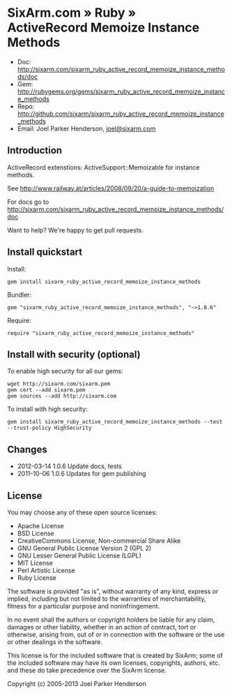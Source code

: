 # SixArm.com » Ruby » <br> ActiveRecord Memoize Instance Methods

* Doc: <http://sixarm.com/sixarm_ruby_active_record_memoize_instance_methods/doc>
* Gem: <http://rubygems.org/gems/sixarm_ruby_active_record_memoize_instance_methods>
* Repo: <http://github.com/sixarm/sixarm_ruby_active_record_memoize_instance_methods>
* Email: Joel Parker Henderson, <joel@sixarm.com>


## Introduction

ActiveRecord extenstions: ActiveSupport::Memoizable for instance methods.

See http://www.railway.at/articles/2008/09/20/a-guide-to-memoization

For docs go to <http://sixarm.com/sixarm_ruby_active_record_memoize_instance_methods/doc>

Want to help? We're happy to get pull requests.


## Install quickstart

Install:

    gem install sixarm_ruby_active_record_memoize_instance_methods

Bundler:

    gem "sixarm_ruby_active_record_memoize_instance_methods", "~>1.0.6"

Require:

    require "sixarm_ruby_active_record_memoize_instance_methods"


## Install with security (optional)

To enable high security for all our gems:

    wget http://sixarm.com/sixarm.pem
    gem cert --add sixarm.pem
    gem sources --add http://sixarm.com

To install with high security:

    gem install sixarm_ruby_active_record_memoize_instance_methods --test --trust-policy HighSecurity


## Changes

* 2012-03-14 1.0.6 Update docs, tests
* 2011-10-06 1.0.6 Updates for gem publishing


## License

You may choose any of these open source licenses:

  * Apache License
  * BSD License
  * CreativeCommons License, Non-commercial Share Alike
  * GNU General Public License Version 2 (GPL 2)
  * GNU Lesser General Public License (LGPL)
  * MIT License
  * Perl Artistic License
  * Ruby License

The software is provided "as is", without warranty of any kind, 
express or implied, including but not limited to the warranties of 
merchantability, fitness for a particular purpose and noninfringement. 

In no event shall the authors or copyright holders be liable for any 
claim, damages or other liability, whether in an action of contract, 
tort or otherwise, arising from, out of or in connection with the 
software or the use or other dealings in the software.

This license is for the included software that is created by SixArm;
some of the included software may have its own licenses, copyrights, 
authors, etc. and these do take precedence over the SixArm license.

Copyright (c) 2005-2013 Joel Parker Henderson
